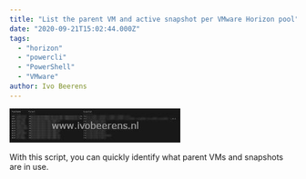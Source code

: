```yaml
---
title: "List the parent VM and active snapshot per VMware Horizon pool"
date: "2020-09-21T15:02:44.000Z"
tags: 
  - "horizon"
  - "powercli"
  - "PowerShell"
  - "VMware"
author: Ivo Beerens
---
```


[![](images/1-1-300x60.jpg)](images/1-1-scaled.jpg)

With this script, you can quickly identify what parent VMs and snapshots are in use.



